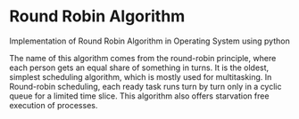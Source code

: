 # Round Robin Algorithm
Implementation of Round Robin Algorithm in Operating System using python

The name of this algorithm comes from the round-robin principle, where each person gets an equal share of something in turns. It is the oldest, simplest scheduling algorithm, which is mostly used for multitasking.
In Round-robin scheduling, each ready task runs turn by turn only in a cyclic queue for a limited time slice. This algorithm also offers starvation free execution of processes.
